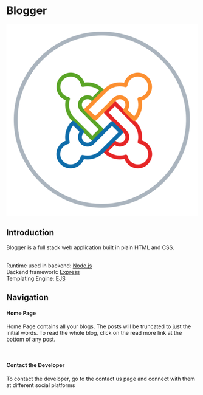 # Blogger

<p align="center">
<img src="https://raw.githubusercontent.com/akshatmittal61/blog/master/public/images/favicon.png" alt="Blogger" />
</p>

## Introduction

<p>
Blogger is a full stack web application built in plain HTML and CSS.
</p>
<p>
<br />
Runtime used in backend: <a href="https://nodejs.org/">Node.js</a>
<br />
Backend framework: <a href="https://expressjs.com/">Express</a>
<br />
Templating Engine: <a href="https://ejs.co/">EJS</a>
<br />
</p>

## Navigation

<h4>
    Home Page
</h4>
<p>
    Home Page contains all your blogs. The posts will be truncated to just the initial words. To read
    the whole blog, click on the read more link at the bottom of any post.
</p>
<br />
<h4>
    Contact the Developer
</h4>
<p>
    To contact the developer, go to the contact us page and connect with them at different social
    platforms
</p>
<br />
